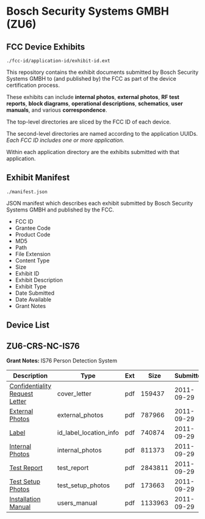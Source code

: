 # Bosch Security Systems GMBH (ZU6)
## FCC Device Exhibits

```
./fcc-id/application-id/exhibit-id.ext
```

This repository contains the exhibit documents submitted by Bosch Security Systems GMBH to (and published by) the FCC as part of the device certification process.

These exhibits can include **internal photos**, **external photos**, **RF test reports**, **block diagrams**, **operational descriptions**, **schematics**, **user manuals**, and various **correspondence**.

The top-level directories are sliced by the FCC ID of each device.

The second-level directories are named according to the application UUIDs. *Each FCC ID includes one or more application.*

Within each application directory are the exhibits submitted with that application. 

## Exhibit Manifest

```
./manifest.json
```

JSON manifest which describes each exhibit submitted by Bosch Security Systems GMBH and published by the FCC.

- FCC ID
- Grantee Code
- Product Code
- MD5
- Path
- File Extension
- Content Type
- Size
- Exhibit ID
- Exhibit Description
- Exhibit Type
- Date Submitted
- Date Available
- Grant Notes

## Device List
## ZU6-CRS-NC-IS76
**Grant Notes:** IS76 Person Detection System

| Description | Type | Ext | Size | Submitted | Available |
| ----------- | ---- | --- | ---- | --------- | --------- |
| [Confidentiality Request Letter](ZU6-CRS-NC-IS76/1f7bdaec504d65e0e4e0cb6bdbbd048d/1551442.pdf) | cover_letter | pdf | 159437 | 2011-09-29 | 2011-09-29 |
| [External  Photos](ZU6-CRS-NC-IS76/1f7bdaec504d65e0e4e0cb6bdbbd048d/1551443.pdf) | external_photos | pdf | 787966 | 2011-09-29 | 2011-09-29 |
| [Label](ZU6-CRS-NC-IS76/1f7bdaec504d65e0e4e0cb6bdbbd048d/1551446.pdf) | id_label_location_info | pdf | 740874 | 2011-09-29 | 2011-09-29 |
| [Internal Photos](ZU6-CRS-NC-IS76/1f7bdaec504d65e0e4e0cb6bdbbd048d/1551445.pdf) | internal_photos | pdf | 811373 | 2011-09-29 | 2011-09-29 |
| [Test Report](ZU6-CRS-NC-IS76/1f7bdaec504d65e0e4e0cb6bdbbd048d/1551449.pdf) | test_report | pdf | 2843811 | 2011-09-29 | 2011-09-29 |
| [Test Setup Photos](ZU6-CRS-NC-IS76/1f7bdaec504d65e0e4e0cb6bdbbd048d/1551450.pdf) | test_setup_photos | pdf | 173663 | 2011-09-29 | 2011-09-29 |
| [Installation Manual](ZU6-CRS-NC-IS76/1f7bdaec504d65e0e4e0cb6bdbbd048d/1551444.pdf) | users_manual | pdf | 1133963 | 2011-09-29 | 2011-09-29 |
